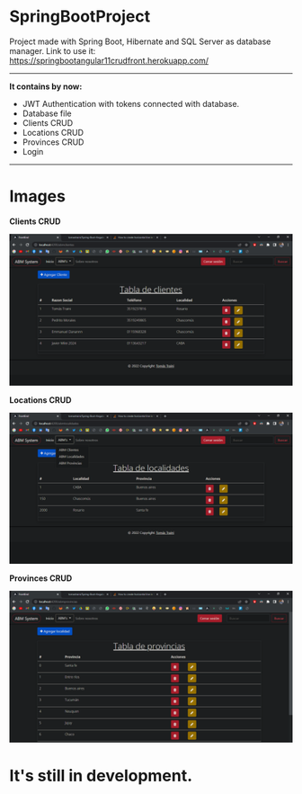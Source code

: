 # SpringBootProject
Project made with Spring Boot, Hibernate and SQL Server as database manager.
Link to use it: https://springbootangular11crudfront.herokuapp.com/
<br>

---

<b> It contains by now: </b>

- JWT Authentication with tokens connected with database.
- Database file
- Clients CRUD
- Locations CRUD
- Provinces CRUD
- Login

---

# Images

<b> Clients CRUD </b>

![alt text](https://github.com/tomastraini/Spring-Boot-Angular-11-CRUD/blob/main/Images/ClientsCRUD.png)

<b> Locations CRUD </b>

![alt text](https://github.com/tomastraini/Spring-Boot-Angular-11-CRUD/blob/main/Images/LocationsCRUD.png)

<b> Provinces CRUD </b>

![alt text](https://github.com/tomastraini/Spring-Boot-Angular-11-CRUD/blob/main/Images/ProvincesCRUD.png)

# It's still in development.
